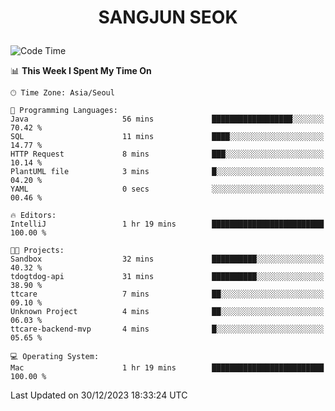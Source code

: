 <h1>
 <p align="center">
   SANGJUN SEOK
 </p>
</h1>

<!--START_SECTION:waka-->
![Code Time](http://img.shields.io/badge/Code%20Time-3%2C138%20hrs%2056%20mins-blue)

📊 **This Week I Spent My Time On** 

```text
🕑︎ Time Zone: Asia/Seoul

💬 Programming Languages: 
Java                     56 mins             ██████████████████░░░░░░░   70.42 % 
SQL                      11 mins             ████░░░░░░░░░░░░░░░░░░░░░   14.77 % 
HTTP Request             8 mins              ███░░░░░░░░░░░░░░░░░░░░░░   10.14 % 
PlantUML file            3 mins              █░░░░░░░░░░░░░░░░░░░░░░░░   04.20 % 
YAML                     0 secs              ░░░░░░░░░░░░░░░░░░░░░░░░░   00.46 % 

🔥 Editors: 
IntelliJ                 1 hr 19 mins        █████████████████████████   100.00 % 

🐱‍💻 Projects: 
Sandbox                  32 mins             ██████████░░░░░░░░░░░░░░░   40.32 % 
tdogtdog-api             31 mins             ██████████░░░░░░░░░░░░░░░   38.90 % 
ttcare                   7 mins              ██░░░░░░░░░░░░░░░░░░░░░░░   09.10 % 
Unknown Project          4 mins              ██░░░░░░░░░░░░░░░░░░░░░░░   06.03 % 
ttcare-backend-mvp       4 mins              █░░░░░░░░░░░░░░░░░░░░░░░░   05.65 % 

💻 Operating System: 
Mac                      1 hr 19 mins        █████████████████████████   100.00 % 
```


 Last Updated on 30/12/2023 18:33:24 UTC
<!--END_SECTION:waka-->
